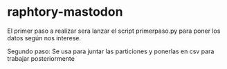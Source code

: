 # raphtory-mastodon
El primer paso a realizar sera lanzar el script primerpaso.py para poner los datos según nos interese.

Segundo paso: Se usa para juntar las particiones y ponerlas en csv para trabajar posteriormente
